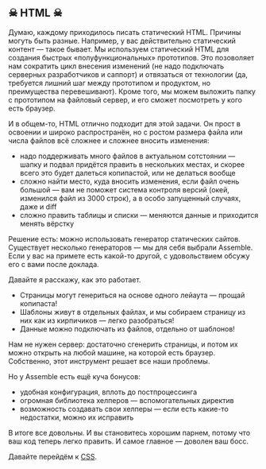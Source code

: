 ## ☠ HTML ☠

Думаю, каждому приходилось писать статический HTML. Причины могуть быть разные. Например, у вас действительно статический контент — такое бывает. Мы используем статический HTML для создания быстрых «полуфункциональных» прототипов. Это позоволяет нам сократить цикл внесения изменений (не надо подключать серверных разработчиков и саппорт) и отвязаться от технологии (да, требуется лишний шаг между прототипом и продуктом, но преимущества перевешивают). Кроме того, мы можем выложить папку с прототипом на файловый сервер, и его сможет посмотреть у кого есть браузер.

И в общем-то, HTML отлично подходит для этой задачи. Он прост в освоении и широко распространён, но с ростом размера файла или числа файлов всё сложнее и сложнее вносить изменения:
* надо поддерживать много файлов в актуальном сотстоянии — шапку и подвал придётся править в нескольких местах, и скорее всего это будет далеться копипастой, или не делаться вообще
* сложно найти место, куда вносить изменения, если файл очень большой — вам не поможет система контроля версий (окей, изменился файл из 3000 строк), а в особо запущенный случаях, даже и diff
* сложно править таблицы и списки — меняются данные и приходится менять вёрстку

Решение есть: можно использовать генератор статических сайтов. Существует несколько генераторов — мы для себя выбрали Assemble. Если у вас на примете есть какой-то другой, с удовольствием обсужу его с вами после доклада.

Давайте я расскажу, как это работает. 

* Страницы могут генериться на основе одного лейаута — прощай копипаста!
* Шаблоны живут в отдельных файлах, и мы собираем страницу из них как из кирпичиков — легко разобраться!
* Данные можно подключать из файлов, отдельно от шаблонов!

Нам не нужен сервер: достаточно сгенерить страницы, и потом их можно открыть на любой машине, на которой есть браузер.
Собственно, этот инструмент решает все наши проблемы.

Но у Assemble есть ещё куча бонусов:
* удобная конфигурация, вплоть до постпроцессинга
* огромная библиотека хелперов — вспомогательных директив
* возможность создавать свои хелперы — если есть какие-то недостатки, можно их исправить

В итоге все довольны. И вы становитесь хорошим парнем, потому что ваш код теперь легко править. И самое главное — доволен ваш босс.

Давайте перейдём к [CSS](css.md).

